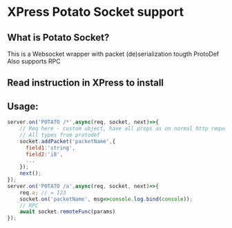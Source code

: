 # XPress Potato Socket support
## What is Potato Socket?
This is a Websocket wrapper with packet (de)serialization tougth ProtoDef
Also supports RPC
## Read instruction in XPress to install
## Usage:
```js
server.on('POTATO /*',async(req, socket, next)=>{
    // Req here - custom object, have all props as on normal http requests
    // All types from protodef
    socket.addPacket('packetName',{
      field1:'string',
      field2:'i8',
      ...
    });
    next(); 
});
server.on('POTATO /a',async(req, socket, next)=>{
    req.a; // = 123
    socket.on('packetName', msg=>console.log.bind(console));
    // RPC
    await socket.remoteFunc(params)
});
```
